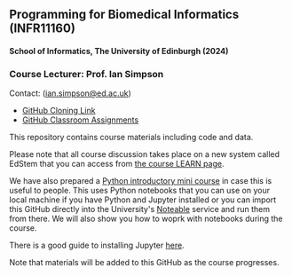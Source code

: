 ## Programming for Biomedical Informatics (INFR11160)
#### School of Informatics, The University of Edinburgh (2024)

### Course Lecturer: Prof. Ian Simpson

Contact: ([ian.simpson@ed.ac.uk](mailto:ian.simpson@ed.ac.uk))

- [GitHub Cloning Link](https://github.com/tisimpson/pbi.git)
- [GitHub Classroom Assignments](https://github.com/biomedical-informatics)

This repository contains course materials including code and data.

Please note that all course discussion takes place on a new system called EdStem that you can access from [the course LEARN page](https://www.learn.ed.ac.uk).

We have also prepared a [Python introductory mini course](https://github.com/tisimpson/pbi/tree/main/python_basics) in case this is useful to people. This uses Python notebooks that you can use on your local machine if you have Python and Jupyter installed or you can import this GitHub directly into the University's [Noteable](https://noteable.edina.ac.uk/launch) service and run them from there. We will also show you how to woprk with notebooks during the course.

There is a good guide to installing Jupyter [here](https://jupyter.org/install).

Note that materials will be added to this GitHub as the course progresses.
